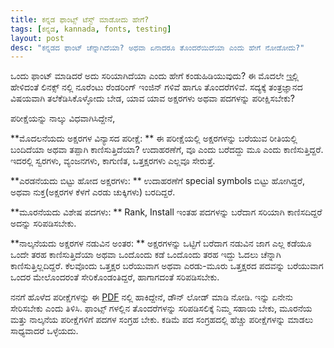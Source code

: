 ```yaml
---
title: ಕನ್ನಡ ಫಾಂಟ್ಸ್ ಟೆಸ್ಟ್ ಮಾಡೋದು ಹೇಗೆ? 
tags: [ಕನ್ನಡ, kannada, fonts, testing]
layout: post
desc: "ಕನ್ನಡದ ಫಾಂಟ್ ಚೆನ್ನಾಗಿದೆಯಾ? ಅಥವಾ ಏನಾದರೂ ತೊಂದರೆಯಿದೆಯಾ ಎಂದು ಹೇಗೆ ನೋಡೋದು?"
---
```

ಒಂದು ಫಾಂಟ್ ಮಾಡಿದರೆ ಅದು ಸರಿಯಾಗಿದೆಯಾ ಎಂದು ಹೇಗೆ ಕಂಡುಹಿಡಿಯುವುದು? ಈ ಮೊದಲೇ [ಇಲ್ಲಿ](http://aravindavk.in/blog/linuxnalli-kannada/) ಹೇಳಿದಂತೆ ಲಿನಕ್ಸ್ ನಲ್ಲಿ ನೂರೆಂಟು ರೆಂಡರಿಂಗ್ ಇಂಜಿನ್ ಗಳಿವೆ ಹಾಗೂ ತೊಂದರೆಗಳಿವೆ. ಸದ್ಯಕ್ಕೆ ತಂತ್ರಜ್ಞಾನದ ವಿಷಯವಾಗಿ ತಲೆಕೆಡಿಸಿಕೊಳ್ಳೋದು ಬೇಡ, ಯಾವ ಯಾವ ಅಕ್ಷರಗಳು ಅಥವಾ ಪದಗಳನ್ನು ಪರೀಕ್ಷಿಸಬೇಕು?

ಪರೀಕ್ಷೆಯನ್ನು ನಾಲ್ಕು ವಿಧವಾಗಿಸಿದ್ದೇನೆ,

**ಮೊದಲನೆಯದು ಅಕ್ಷರಗಳ ವಿನ್ಯಾಸದ ಪರೀಕ್ಷೆ: ** ಈ ಪರೀಕ್ಷೆಯಲ್ಲಿ ಅಕ್ಷರಗಳನ್ನು ಬರೆಯುವ ರೀತಿಯಲ್ಲಿ ಬಂದಿದೆಯಾ ಅಥವಾ ತಪ್ಪಾಗಿ ಕಾಣಿಸುತ್ತಿದೆಯಾ? ಉದಾಹರಣೆಗೆ, ವೂ ಎಂದು ಬರೆದದ್ದು ಮೂ ಎಂದು ಕಾಣಿಸುತ್ತಿದ್ದರೆ. ಇದರಲ್ಲಿ ಸ್ವರಗಳು, ವ್ಯಂಜನಗಳು, ಕಾಗುಣಿತ, ಒತ್ತಕ್ಷರಗಳು ಎಲ್ಲವೂ ಸೇರುತ್ತೆ. 

**ಎರಡನೆಯದು ಬಿಟ್ಟು ಹೋದ ಅಕ್ಷರಗಳು: ** ಉದಾಹರಣೆಗೆ special symbols ಬಿಟ್ಟು ಹೋಗಿದ್ದರೆ, ಅಥವಾ ನುಕ್ತ(ಅಕ್ಷರಗಳ ಕೆಳಗೆ ಎರಡು ಚುಕ್ಕಿಗಳು) ಬರದಿದ್ದರೆ. 

**ಮೂರನೆಯದು ವಿಶೇಷ ಪದಗಳು: ** Rank, Install ಇಂತಹ ಪದಗಳನ್ನು ಬರೆದಾಗ ಸರಿಯಾಗಿ ಕಾಣಿಸದಿದ್ದರೆ ಅದನ್ನು ಸರಿಪಡಿಸಬೇಕು. 

**ನಾಲ್ಕನೆಯದು ಅಕ್ಷರಗಳ ನಡುವಿನ ಅಂತರ: ** ಅಕ್ಷರಗಳನ್ನು ಒಟ್ಟಿಗೆ ಬರೆದಾಗ ನಡುವಿನ ಜಾಗ ಎಲ್ಲ ಕಡೆಯೂ ಒಂದೇ ತರಹ ಕಾಣಿಸುತ್ತಿದೆಯಾ ಅಥವಾ ಒಂದೊಂದು ಕಡೆ ಒಂದೊಂದು ತರಹ ಇದ್ದು ಓದಲು ಚೆನ್ನಾಗಿ ಕಾಣಿಸುತ್ತಿಲ್ಲದಿದ್ದರೆ. ಕೆಲವೊಂದು ಒತ್ತಕ್ಷರ ಬರೆಯುವಾಗ ಅಥವಾ ಎರಡು-ಮೂರು ಒತ್ತಕ್ಷರದ ಪದವನ್ನು ಬರೆಯುವಾಗ ಒಂದರ ಮೇಲೊಂದರಂತೆ ಸೇರಿಕೊಂಡಂತಿದ್ದರೆ, ಹಾಗಾಗದಂತೆ ಸರಿಪಡಿಸಬೇಕು. 

ನನಗೆ ಹೊಳೆದ ಪರೀಕ್ಷೆಗಳನ್ನು ಈ [PDF](#) ನಲ್ಲಿ ಹಾಕಿದ್ದೇನೆ, ಡೌನ್ ಲೋಡ್ ಮಾಡಿ ನೋಡಿ. ಇನ್ನು ಏನೇನು ಸೇರಿಸಬೇಕು ಎಂದು ತಿಳಿಸಿ. ಫಾಂಟ್ಸ್ ಗಳಲ್ಲಿನ ತೊಂದರೆಗಳನ್ನು ಸರಿಪಡಿಸಲಿಕ್ಕೆ ನಿಮ್ಮ ಸಹಾಯ ಬೇಕು, ಮೂರನೆಯ ಮತ್ತು ನಾಲ್ಕನೆಯ ಪರೀಕ್ಷೆಗಳಿಗೆ ಪದಗಳ ಸಂಗ್ರಹ ಬೇಕು. ಕಡಿಮೆ ಪದ ಸಂಗ್ರಹದಲ್ಲಿ ಹೆಚ್ಚು ಪರೀಕ್ಷೆಗಳನ್ನು ಮಾಡಲು ಸಾಧ್ಯವಾದರೆ ಒಳ್ಳೆಯದು. 

